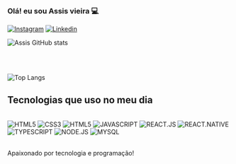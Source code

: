 ### Olá! eu sou Assis vieira 💻

[![Instagram](https://img.shields.io/badge/Instagram-E4405F?style=for-the-badge&logo=instagram&logoColor=white)](https://www.instagram.com/assis.vieira7/)
[![Linkedin](https://img.shields.io/badge/LinkedIn-0077B5?style=for-the-badge&logo=linkedin&logoColor=white)](https://www.linkedin.com/in/assis-vieira-dev/)

![Assis GitHub stats](https://github-readme-stats.vercel.app/api?username=AssisDeveloper&show_icons=true&theme=radical)

<br/>
<br/>

![Top Langs](https://github-readme-stats.vercel.app/api/top-langs/?username=AssisDeveloper&hide_progress=true)

## Tecnologias que uso no meu dia

<div style="display: inline_block"> <br/>
<img aling="center" alt= HTML5 src="https://img.shields.io/badge/HTML5-E34F26?style=for-the-badge&logo=html5&logoColor=white"/>
<img aling="center" alt= CSS3 src="https://img.shields.io/badge/CSS3-1572B6?style=for-the-badge&logo=css3&logoColor=white"/>
<img aling="center" alt= HTML5 src="https://img.shields.io/badge/HTML5-E34F26?style=for-the-badge&logo=html5&logoColor=white"/>
<img aling="center" alt= JAVASCRIPT src="https://img.shields.io/badge/JavaScript-323330?style=for-the-badge&logo=javascript&logoColor=F7DF1E"/>
<img aling="center" alt= REACT.JS src="https://img.shields.io/badge/React-20232A?style=for-the-badge&logo=react&logoColor=61DAFB"/>
<img aling="center" alt= REACT.NATIVE src="https://img.shields.io/badge/React_Native-20232A?style=for-the-badge&logo=react&logoColor=61DAFB"/>
<img aling="center" alt= TYPESCRIPT src="https://img.shields.io/badge/TypeScript-007ACC?style=for-the-badge&logo=typescript&logoColor=white"/>
<img aling="center" alt= NODE.JS src="https://img.shields.io/badge/Node.js-43853D?style=for-the-badge&logo=node.js&logoColor=white"/>
<img aling="center" alt="MYSQL" src="https://img.shields.io/badge/MySQL-00000F?style=for-the-badge&logo=mysql&logoColor=white">
</div> <br/>

Apaixonado por tecnologia e programação!
